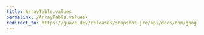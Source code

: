 ```yaml
---
title: ArrayTable.values
permalink: /ArrayTable.values/
redirect_to: https://guava.dev/releases/snapshot-jre/api/docs/com/google/common/collect/ArrayTable.html#values--
---
```

